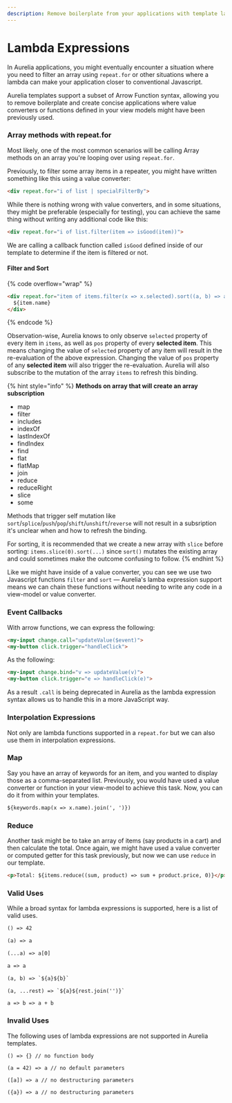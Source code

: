 ```yaml
---
description: Remove boilerplate from your applications with template lambda expressions.
---
```


# Lambda Expressions

In Aurelia applications, you might eventually encounter a situation where you need to filter an array using `repeat.for` or other situations where a lambda can make your application closer to conventional Javascript.

Aurelia templates support a subset of Arrow Function syntax, allowing you to remove boilerplate and create concise applications where value converters or functions defined in your view models might have been previously used.

### Array methods with repeat.for

Most likely, one of the most common scenarios will be calling Array methods on an array you're looping over using `repeat.for`.&#x20;

Previously, to filter some array items in a repeater, you might have written something like this using a value converter:

```html
<div repeat.for="i of list | specialFilterBy">
```

While there is nothing wrong with value converters, and in some situations, they might be preferable (especially for testing), you can achieve the same thing without writing any additional code like this:

```html
<div repeat.for="i of list.filter(item => isGood(item))">
```

We are calling a callback function called `isGood` defined inside of our template to determine if the item is filtered or not.

#### Filter and Sort

{% code overflow="wrap" %}
```html
<div repeat.for="item of items.filter(x => x.selected).sort((a, b) => a.pos - b.pos)">
  ${item.name}
</div>
```
{% endcode %}

Observation-wise, Aurelia knows to only observe `selected` property of every item in `items`, as well as `pos` property of every **selected item**. This means changing the value of `selected` property of any item will result in the re-evaluation of the above expression. Changing the value of `pos` property of any **selected item** will also trigger the re-evaluation. Aurelia will also subscribe to the mutation of the array `items` to refresh this binding.

{% hint style="info" %}
**Methods on array that will create an array subscription**

* map
* filter
* includes
* indexOf
* lastIndexOf
* findIndex
* find
* flat
* flatMap
* join
* reduce
* reduceRight
* slice
* some

Methods that trigger self mutation like `sort`/`splice`/`push`/`pop`/`shift`/`unshift`/`reverse` will not result in a subsription it's unclear when and how to refresh the binding.

For sorting, it is recommended that we create a new array with `slice` before sorting: `items.slice(0).sort(...)` since `sort()` mutates the existing array and could sometimes make the outcome confusing to follow.
{% endhint %}

Like we might have inside of a value converter, you can see we use two Javascript functions `filter` and `sort` — Aurelia's lamba expression support means we can chain these functions without needing to write any code in a view-model or value converter.

### Event Callbacks

With arrow functions, we can express the following:

```html
<my-input change.call="updateValue($event)">
<my-button click.trigger="handleClick">
```

As the following:

```html
<my-input change.bind="v => updateValue(v)">
<my-button click.trigger="e => handleClick(e)">
```

As a result `.call` is being deprecated in Aurelia as the lambda expression syntax allows us to handle this in a more JavaScript way.

### Interpolation Expressions

Not only are lambda functions supported in a `repeat.for` but we can also use them in interpolation expressions.

### Map

Say you have an array of keywords for an item, and you wanted to display those as a comma-separated list. Previously, you would have used a value converter or function in your view-model to achieve this task. Now, you can do it from within your templates.

```html
${keywords.map(x => x.name).join(', ')})
```

### Reduce

Another task might be to take an array of items (say products in a cart) and then calculate the total. Once again, we might have used a value converter or computed getter for this task previously, but now we can use `reduce` in our template.

```html
<p>Total: ${items.reduce((sum, product) => sum + product.price, 0)}</p>
```

### Valid Uses

While a broad syntax for lambda expressions is supported, here is a list of valid uses.

```html
() => 42
```

```html
(a) => a
```

```html
(...a) => a[0]
```

```html
a => a
```

```html
(a, b) => `${a}${b}`
```

```html
(a, ...rest) => `${a}${rest.join('')}`
```

```
a => b => a + b
```

### Invalid Uses

The following uses of lambda expressions are not supported in Aurelia templates.

```
() => {} // no function body
```

```
(a = 42) => a // no default parameters
```

```
([a]) => a // no destructuring parameters
```

```
({a}) => a // no destructuring parameters
```
